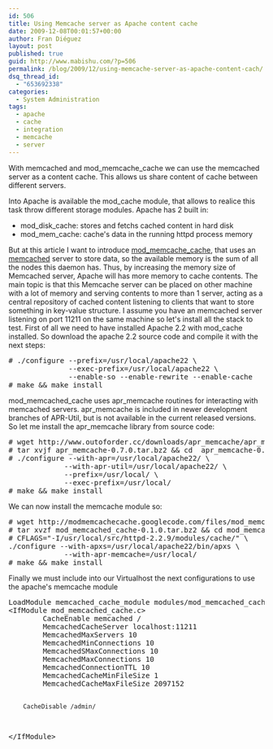 ```yaml
---
id: 506
title: Using Memcache server as Apache content cache
date: 2009-12-08T00:01:57+00:00
author: Fran Diéguez
layout: post
published: true
guid: http://www.mabishu.com/?p=506
permalink: /blog/2009/12/using-memcache-server-as-apache-content-cach/
dsq_thread_id:
  - "653692338"
categories:
  - System Administration
tags:
  - apache
  - cache
  - integration
  - memcache
  - server
---
```

With memcached and mod_memcache_cache we can use the memcached server as a content cache. This allows us share content of cache between different servers.

Into Apache is available the mod_cache module, that allows to realice this task throw different storage modules. Apache has 2 built in:
<ul>
	<li>mod_disk_cache: stores and fetchs cached content in hard disk</li>
	<li>mod_mem_cache: cache's data in the running httpd process memory</li>
</ul>
But at this article I want to introduce <a title="Google Code - mod_memcache_cache" href="http://code.google.com/p/modmemcachecache/">mod_memcache_cache</a>, that uses an <a title="Memcache web site" href="http://memcached.org/">memcached</a> server to store data, so the available memory is the sum of all the nodes this daemon has. Thus, by increasing the memory size of Memcached server, Apache will has more memory to cache contents. The main topic is that this Memcache server can be placed on other machine with a lot of memory and serving contents to more than 1 server, acting as a central repository of cached content listening to clients that want to store something in key-value structure.
<!--more-->
I assume you have an memcached server listening on port 11211 on the same machine so let's install all the stack to test. First of all we need to have installed Apache 2.2 with mod_cache installed. So download the apache 2.2 source code and compile it with the next steps:
<pre># ./configure --prefix=/usr/local/apache22 \
              --exec-prefix=/usr/local/apache22 \
              --enable-so --enable-rewrite --enable-cache
# make &amp;&amp; make install</pre>
mod_memcached_cache uses apr_memcache routines for interacting with memcached servers. apr_memcache is included in newer development branches of APR-Util, but is not available in the current released versions. So let me install the apr_memcache library from source code:
<pre># wget http://www.outoforder.cc/downloads/apr_memcache/apr_memcache-0.7.0.tar.bz2
# tar xvjf apr_memcache-0.7.0.tar.bz2 && cd  apr_memcache-0.7.0/
# ./configure --with-apr=/usr/local/apache22/ \
             --with-apr-util=/usr/local/apache22/ \
             --prefix=/usr/local/ \
             --exec-prefix=/usr/local/
# make &amp;&amp; make install</pre>
We can now install the memcache module so:
<pre># wget http://modmemcachecache.googlecode.com/files/mod_memcached_cache-0.1.0.tar.bz2
# tar xvzf mod_memcached_cache-0.1.0.tar.bz2 && cd mod_memcached_cache-0.1.0
# CFLAGS="-I/usr/local/src/httpd-2.2.9/modules/cache/" \
./configure --with-apxs=/usr/local/apache22/bin/apxs \
             --with-apr-memcache=/usr/local/
# make &amp;&amp; make install</pre>
Finally we must include into our Virtualhost the next configurations to use the apache's memcache module
<pre>LoadModule memcached_cache_module modules/mod_memcached_cache.so
&lt;IfModule mod_memcached_cache.c&gt;
        CacheEnable memcached /
        MemcachedCacheServer localhost:11211
        MemcachedMaxServers 10
        MemcachedMinConnections 10
        MemcachedSMaxConnections 10
        MemcachedMaxConnections 10
        MemcachedConnectionTTL 10
        MemcachedCacheMinFileSize 1
        MemcachedCacheMaxFileSize 2097152

        CacheDisable /admin/
&lt;/IfModule&gt;</pre>